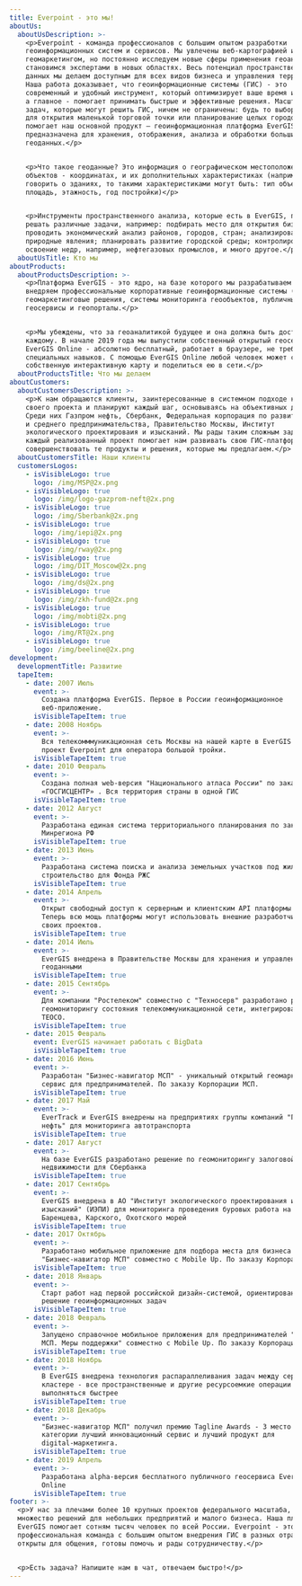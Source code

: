 ```yaml
---
title: Everpoint - это мы!
aboutUs:
  aboutUsDescription: >-
    <p>Everpoint - команда профессионалов с большим опытом разработки
    геоинформационных систем и сервисов. Мы увлечены веб-картографией и
    геомаркетингом, но постоянно исследуем новые сферы применения геоаналитики и
    становимся экспертами в новых областях. Весь потенциал пространственных
    данных мы делаем доступным для всех видов бизнеса и управления территориями.
    Наша работа доказывает, что геоинформационные системы (ГИС) - это
    современный и удобный инструмент, который оптимизирует ваше время и ресурсы,
    а главное - помогает принимать быстрые и эффективные решения. Масштабы
    задач, которые могут решить ГИС, ничем не ограничены: будь то выбор места
    для открытия маленькой торговой точки или планирование целых городов. В этом
    помогает наш основной продукт — геоинформационная платформа EverGIS. Она
    предназначена для хранения, отображения, анализа и обработки больших
    геоданных.</p>


    <p>Что такое геоданные? Это информация о географическом местоположении
    объектов - координатах, и их дополнительных характеристиках (например, если
    говорить о зданиях, то такими характеристиками могут быть: тип объекта,
    площадь, этажность, год постройки)</p>


    <p>Инструменты пространственного анализа, которые есть в EverGIS, позволяют
    решать различные задачи, например: подбирать место для открытия бизнеса;
    проводить экономический анализ районов, городов, стран; анализировать
    природные явления; планировать развитие городской среды; контролировать
    освоение недр, например, нефтегазовых промыслов, и много другое.</p>
  aboutUsTitle: Кто мы
aboutProducts:
  aboutProductsDescription: >-
    <p>Платформа EverGIS - это ядро, на базе которого мы разрабатываем и
    внедряем профессиональные корпоративные геоинформационные системы (ГИС),
    геомаркетинговые решения, системы мониторинга геообъектов, публичные
    геосервисы и геопорталы.</p>


    <p>Мы убеждены, что за геоаналитикой будущее и она должна быть доступна
    каждому. В начале 2019 года мы выпустили собственный открытый геосервис
    EverGIS Online - абсолютно бесплатный, работает в браузере, не требует
    специальных навыков. С помощью EverGIS Online любой человек может создать
    собственную интерактивную карту и поделиться ею в сети.</p>
  aboutProductsTitle: Что мы делаем
aboutCustomers:
  aboutCustomersDescription: >-
    <p>К нам обращаются клиенты, заинтересованные в системном подходе к развитию
    своего проекта и планируют каждый шаг, основываясь на объективных данных.
    Среди них Газпром нефть, Сбербанк, Федеральная корпорация по развитию малого
    и среднего предпринимательства, Правительство Москвы, Институт
    экологического проектироваия и изысканий. Мы рады таким сложным задачам:
    каждый реализованный проект помогает нам развивать свою ГИС-платформу и
    совершенствовать те продукты и решения, которые мы предлагаем.</p>
  aboutCustomersTitle: Наши клиенты
  customersLogos:
    - isVisibleLogo: true
      logo: /img/MSP@2x.png
    - isVisibleLogo: true
      logo: /img/logo-gazprom-neft@2x.png
    - isVisibleLogo: true
      logo: /img/Sberbank@2x.png
    - isVisibleLogo: true
      logo: /img/iepi@2x.png
    - isVisibleLogo: true
      logo: /img/rway@2x.png
    - isVisibleLogo: true
      logo: /img/DIT_Moscow@2x.png
    - isVisibleLogo: true
      logo: /img/ds@2x.png
    - isVisibleLogo: true
      logo: /img/zkh-fund@2x.png
    - isVisibleLogo: true
      logo: /img/mobti@2x.png
    - isVisibleLogo: true
      logo: /img/RT@2x.png
    - isVisibleLogo: true
      logo: /img/beeline@2x.png
development:
  developmentTitle: Развитие
  tapeItem:
    - date: 2007 Июль
      event: >-
        Создана платформа EverGIS. Первое в России геоинформационное
        веб-приложение.
      isVisibleTapeItem: true
    - date: 2008 Ноябрь
      event: >-
        Вся телекомммуникационная сеть Москвы на нашей карте в EverGIS - первый
        проект Everpoint для оператора большой тройки.
      isVisibleTapeItem: true
    - date: 2010 Февраль
      event: >-
        Создана полная web-версия "Национального атласа России" по заказу ФГУП
        «ГОСГИСЦЕНТР» . Вся территория страны в одной ГИС
      isVisibleTapeItem: true
    - date: 2012 Август
      event: >-
        Разработана единая система территориального планирования по заказу
        Минрегиона РФ
      isVisibleTapeItem: true
    - date: 2013 Июнь
      event: >-
        Разработана система поиска и анализа земельных участков под жилищное
        строительство для Фонда РЖС
      isVisibleTapeItem: true
    - date: 2014 Апрель
      event: >-
        Открыт свободный доступ к серверным и клиентским API платформы EverGIS.
        Теперь всю мощь платформы могут использовать внешние разработчики для
        своих проектов.
      isVisibleTapeItem: true
    - date: 2014 Июль
      event: >-
        EverGIS внедрена в Правительстве Москвы для хранения и управления
        геоданными
      isVisibleTapeItem: true
    - date: 2015 Сентябрь
      event: >-
        Для компании "Ростелеком" совместно с "Техносерв" разработано решение по
        геомониторингу состояния телекоммуникационной сети, интегрированное с
        TEOCO.
      isVisibleTapeItem: true
    - date: 2015 Февраль
      event: EverGIS начинает работать с BigData
      isVisibleTapeItem: true
    - date: 2016 Июнь
      event: >-
        Разработан "Бизнес-навигатор МСП" - уникальный открытый геомаркетинговый
        сервис для предпринимателей. По заказу Корпорации МСП.
      isVisibleTapeItem: true
    - date: 2017 Май
      event: >-
        EverTrack и EverGIS внедрены на предприятиях группы компаний "Газпром
        нефть" для мониторинга автотранспорта
      isVisibleTapeItem: true
    - date: 2017 Август
      event: >-
        На базе EverGIS разработано решение по геомониторингу залоговой
        недвижимости для Сбербанка
      isVisibleTapeItem: true
    - date: 2017 Сентябрь
      event: >-
        EverGIS внедрена в АО "Институт экологического проектирования и
        изысканий" (ИЭПИ) для мониторинга проведения буровых работа на шельфе
        Баренцева, Карского, Охотского морей
      isVisibleTapeItem: true
    - date: 2017 Октябрь
      event: >-
        Разработано мобильное приложение для подбора места для бизнеса
        "Бизнес-навигатор МСП" совместно с Mobile Up. По заказу Корпорации МСП.
      isVisibleTapeItem: true
    - date: 2018 Январь
      event: >-
        Старт работ над первой российской дизайн-системой, ориентированной на
        решение геоинформационных задач
      isVisibleTapeItem: true
    - date: 2018 Февраль
      event: >-
        Запущено справочное мобильное приложения для предпринимателей "Навигатор
        МСП. Меры поддержки" совместно с Mobile Up. По заказу Корпорации МСП.
      isVisibleTapeItem: true
    - date: 2018 Ноябрь
      event: >-
        В EverGIS внедрена технология распараллеливания задач между серверами в 
        кластере - все пространственные и другие ресурсоемкие операции стали
        выполняться быстрее
      isVisibleTapeItem: true
    - date: 2018 Декабрь
      event: >-
        "Бизнес-навигатор МСП" получил премию Tagline Awards - 3 место в
        категории лучший инновационный сервис и лучший продукт для
        digital-маркетинга.
      isVisibleTapeItem: true
    - date: 2019 Апрель
      event: >-
        Разработана alpha-версия бесплатного публичного геосервиса EverGIS
        Online
      isVisibleTapeItem: true
footer: >-
  <p>У нас за плечами более 10 крупных проектов федерального масштаба, а также
  множество решений для небольших предприятий и малого бизнеса. Наша платформа
  EverGIS помогает сотням тысяч человек по всей России. Everpoint - это
  профессиональная команда с большим опытом внедрения ГИС в разных отраслях. Мы
  открыты для общения, готовы помочь и рады сотрудничеству.</p>


  <p>Есть задача? Напишите нам в чат, отвечаем быстро!</p>
---
```


